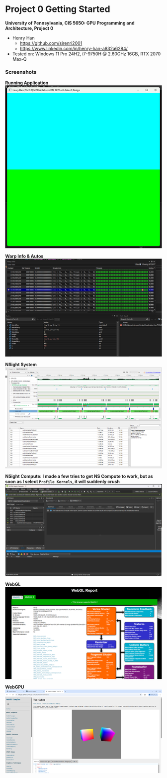 Project 0 Getting Started
====================

**University of Pennsylvania, CIS 5650: GPU Programming and Architecture, Project 0**

* Henry Han
  * https://github.com/sirenri2001
  * https://www.linkedin.com/in/henry-han-a832a6284/
* Tested on: Windows 11 Pro 24H2, i7-9750H @ 2.60GHz 16GB, RTX 2070 Max-Q

### Screenshots

**Running Application**
<img src="images/App.png"/>

**Warp Info & Autos**
<img src="images/WarpInfo_Autos.png"/>


**NSight System**
<img src="images/NSSystem.png"/>

**NSight Compute: I made a few tries to get NS Compute to work, but as soon as I select `Profile Kernels`, it will suddenly crush**
<img src="images/NSCompute.png"/>

**WebGL**
<img src="images/WebGL.png"/>

**WebGPU**
<img src="images/WebGPU.png"/>